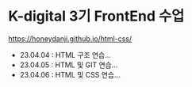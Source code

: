# K-digital 3기 FrontEnd 수업
https://honeydanji.github.io/html-css/
+ 23.04.04 : HTML 구조 연습...
+ 23.04.05 : HTML 및 GIT 연습...
+ 23.04.06 : HTML 및 CSS 연습...